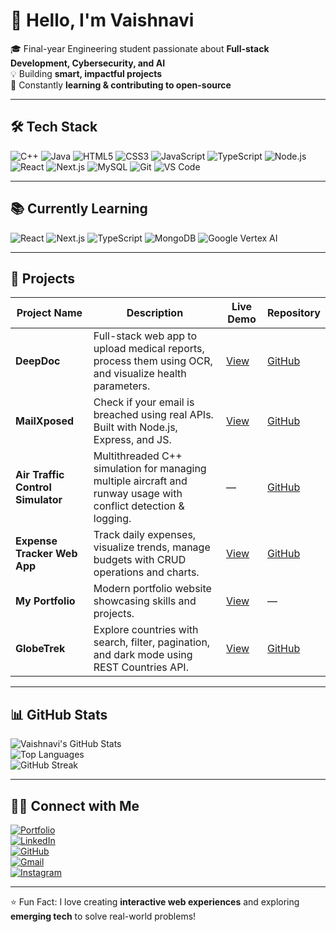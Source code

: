 # 👋 Hello, I'm Vaishnavi

🎓 Final-year Engineering student passionate about **Full-stack Development, Cybersecurity, and AI**  
💡 Building **smart, impactful projects**  
🚀 Constantly **learning & contributing to open-source**

---

## 🛠️ Tech Stack

![C++](https://img.shields.io/badge/C++-00599C?style=for-the-badge&logo=cplusplus&logoColor=white)
![Java](https://img.shields.io/badge/Java-ED8B00?style=for-the-badge&logo=java&logoColor=white)
![HTML5](https://img.shields.io/badge/HTML5-E34F26?style=for-the-badge&logo=html5&logoColor=white)
![CSS3](https://img.shields.io/badge/CSS3-1572B6?style=for-the-badge&logo=css3&logoColor=white)
![JavaScript](https://img.shields.io/badge/JavaScript-F7DF1E?style=for-the-badge&logo=javascript&logoColor=black)
![TypeScript](https://img.shields.io/badge/TypeScript-3178C6?style=for-the-badge&logo=typescript&logoColor=white)
![Node.js](https://img.shields.io/badge/Node.js-339933?style=for-the-badge&logo=nodedotjs&logoColor=white)
![React](https://img.shields.io/badge/React-61DAFB?style=for-the-badge&logo=react&logoColor=black)
![Next.js](https://img.shields.io/badge/Next.js-000000?style=for-the-badge&logo=nextdotjs&logoColor=white)
![MySQL](https://img.shields.io/badge/MySQL-4479A1?style=for-the-badge&logo=mysql&logoColor=white)
![Git](https://img.shields.io/badge/Git-F05032?style=for-the-badge&logo=git&logoColor=white)
![VS Code](https://img.shields.io/badge/VS%20Code-007ACC?style=for-the-badge&logo=visual-studio-code&logoColor=white)

---

## 📚 Currently Learning

![React](https://img.shields.io/badge/React-61DAFB?style=for-the-badge&logo=react&logoColor=black)
![Next.js](https://img.shields.io/badge/Next.js-000000?style=for-the-badge&logo=nextdotjs&logoColor=white)
![TypeScript](https://img.shields.io/badge/TypeScript-3178C6?style=for-the-badge&logo=typescript&logoColor=white)
![MongoDB](https://img.shields.io/badge/MongoDB-47A248?style=for-the-badge&logo=mongodb&logoColor=white)
![Google Vertex AI](https://img.shields.io/badge/Vertex%20AI-F9AB00?style=for-the-badge&logo=google&logoColor=white)

---

## 📁 Projects

| Project Name | Description | Live Demo | Repository |
| ------------ | ----------- | --------- | ---------- |
| **DeepDoc** | Full-stack web app to upload medical reports, process them using OCR, and visualize health parameters. | [View](https://github.com/Vaishnaviiii-23/DeepDoc) | [GitHub](https://github.com/Vaishnaviiii-23/DeepDoc) |
| **MailXposed** | Check if your email is breached using real APIs. Built with Node.js, Express, and JS. | [View](https://mailxposed.onrender.com) | [GitHub](https://github.com/Vaishnaviiii-23/MailXposed) |
| **Air Traffic Control Simulator** | Multithreaded C++ simulation for managing multiple aircraft and runway usage with conflict detection & logging. | — | [GitHub](https://github.com/Vaishnaviiii-23/AirTrafficSimulator) |
| **Expense Tracker Web App** | Track daily expenses, visualize trends, manage budgets with CRUD operations and charts. | [View](https://vaishnaviiii-23.github.io/Expense-Tracker/) | [GitHub](https://github.com/Vaishnaviiii-23/Expense-Tracker) |
| **My Portfolio** | Modern portfolio website showcasing skills and projects. | [View](https://vaishnavi-poojari.vercel.app/) | — |
| **GlobeTrek** | Explore countries with search, filter, pagination, and dark mode using REST Countries API. | [View](https://vaishnaviiii-23.github.io/GlobeTrek) | [GitHub](https://github.com/Vaishnaviiii-23/GlobeTrek) |

---

## 📊 GitHub Stats

![Vaishnavi's GitHub Stats](https://github-readme-stats.vercel.app/api?username=Vaishnaviiii-23&show_icons=true&theme=radical)  
![Top Languages](https://github-readme-stats.vercel.app/api/top-langs/?username=Vaishnaviiii-23&layout=compact&theme=radical)  
![GitHub Streak](https://github-readme-streak-stats.herokuapp.com/?user=Vaishnaviiii-23&theme=radical)

---

## 👩‍💻 Connect with Me

[![Portfolio](https://img.shields.io/badge/Portfolio-FF6F61?style=for-the-badge&logo=vercel&logoColor=white)](https://vaishnavi-poojari.vercel.app/)  
[![LinkedIn](https://img.shields.io/badge/LinkedIn-0077B5?style=for-the-badge&logo=linkedin&logoColor=white)](https://www.linkedin.com/in/vaishnavi-p-poojari)  
[![GitHub](https://img.shields.io/badge/GitHub-181717?style=for-the-badge&logo=github&logoColor=white)](https://github.com/Vaishnaviiii-23)  
[![Gmail](https://img.shields.io/badge/Gmail-D14836?style=for-the-badge&logo=gmail&logoColor=white)](mailto:vaishnaviipoojari@gmail.com)  
[![Instagram](https://img.shields.io/badge/Instagram-E4405F?style=for-the-badge&logo=instagram&logoColor=white)](https://www.instagram.com/vaishnaaviiii_/)

---

⭐ Fun Fact: I love creating **interactive web experiences** and exploring **emerging tech** to solve real-world problems!
